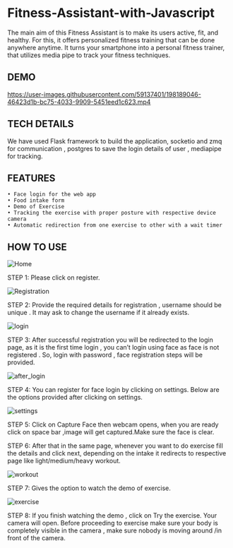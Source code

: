 # Fitness-Assistant-with-Javascript

The main aim of this Fitness Assistant is to make its users active, fit, and healthy. For this, it offers personalized fitness training that can be done anywhere anytime. It turns your smartphone into a personal fitness trainer, that utilizes media pipe to track your fitness techniques.

## DEMO

https://user-images.githubusercontent.com/59137401/198189046-46423d1b-bc75-4033-9909-5451eed1c623.mp4

## TECH DETAILS

We have used Flask framework to build the application, socketio and zmq for communication , postgres to save the login details of user , mediapipe for tracking.

## FEATURES

    • Face login for the web app
    • Food intake form 
    • Demo of Exercise
    • Tracking the exercise with proper posture with respective device camera
    • Automatic redirection from one exercise to other with a wait timer


## HOW TO USE

![Home](https://user-images.githubusercontent.com/59137401/175223854-d55554ea-cac2-4741-a71d-e942ed5c5523.png)

STEP 1: Please click on register.

![Registration](https://user-images.githubusercontent.com/59137401/175223941-015df08c-1574-4811-943e-3416a3240032.png)

STEP 2: Provide the required details for registration , username should be unique . It may ask to change the username if it already exists.

![login](https://user-images.githubusercontent.com/59137401/175223969-cb66bfb2-e081-4ff9-8cb7-fcd8fae2002c.png)

STEP 3: After successful registration  you will be redirected to the login page, as it is the first time login , you can’t login using face as face is not registered . So, login with password , face registration steps will be provided.

![after_login](https://user-images.githubusercontent.com/59137401/175224058-ec40c557-fa80-4d82-a04c-d1a998abd7e4.png)

STEP 4: You can register for face login by clicking on settings. Below are the options provided after clicking on settings.

![settings](https://user-images.githubusercontent.com/59137401/175224099-ad9d83ac-f79b-46a8-a009-c763568089d8.png)

STEP 5: Click on Capture Face then webcam opens, when you are ready click on space bar ,image will get captured.Make sure the face is clear.

STEP 6: After that in the same page, whenever you want to do exercise fill the details and click next, depending on the intake it redirects to respective page like light/medium/heavy workout.

![workout](https://user-images.githubusercontent.com/59137401/175224241-ab828b22-19c6-4ebe-9cc1-5d20aaf84628.png)

STEP 7: Gives the option to watch the demo of exercise.

![exercise](https://user-images.githubusercontent.com/59137401/175224177-4f55d0bf-7773-41de-92a4-9b3f54148a5b.png)

STEP 8: If you finish watching the demo , click on Try the exercise. Your camera will open.
Before proceeding to exercise make sure your body is completely visible in the camera , make sure nobody is moving around /in front of the camera.


